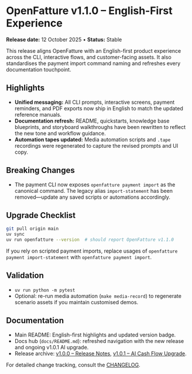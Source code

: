 # OpenFatture v1.1.0 – English-First Experience

**Release date:** 12 October 2025 • **Status:** Stable

This release aligns OpenFatture with an English-first product experience across the CLI, interactive flows, and customer-facing assets. It also standardises the payment import command naming and refreshes every documentation touchpoint.

## Highlights

- **Unified messaging:** All CLI prompts, interactive screens, payment reminders, and PDF exports now ship in English to match the updated reference manuals.
- **Documentation refresh:** README, quickstarts, knowledge base blueprints, and storyboard walkthroughs have been rewritten to reflect the new tone and workflow guidance.
- **Automation tapes updated:** Media automation scripts and `.tape` recordings were regenerated to capture the revised prompts and UI copy.

## Breaking Changes

- The payment CLI now exposes `openfatture payment import` as the canonical command. The legacy alias `import-statement` has been removed—update any saved scripts or automations accordingly.

## Upgrade Checklist

```bash
git pull origin main
uv sync
uv run openfatture --version  # should report OpenFatture v1.1.0
```

If you rely on scripted payment imports, replace usages of `openfatture payment import-statement` with `openfatture payment import`.

## Validation

- `uv run python -m pytest`
- Optional: re-run media automation (`make media-record`) to regenerate scenario assets if you maintain customised demos.

## Documentation

- Main README: English-first highlights and updated version badge.
- Docs hub (`docs/README.md`): refreshed navigation with the new release and ongoing v1.0.1 AI upgrade.
- Release archive: [v1.0.0 – Release Notes](v1.0.0.md), [v1.0.1 – AI Cash Flow Upgrade](v1.0.1.md).

For detailed change tracking, consult the [CHANGELOG](../../CHANGELOG.md#110---2025-10-12).
